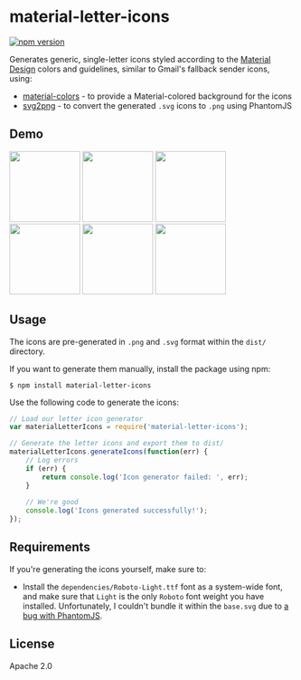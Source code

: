 material-letter-icons
===================
[![npm version](https://badge.fury.io/js/material-letter-icons.svg)](https://badge.fury.io/js/material-letter-icons)

Generates generic, single-letter icons styled according to the [Material Design](https://www.google.com/design/spec/material-design/introduction.html) colors and guidelines, similar to Gmail's fallback sender icons, using:

* [material-colors](https://www.npmjs.com/package/material-colors) - to provide a Material-colored background for the icons
* [svg2png](https://www.npmjs.com/package/svg2png) - to convert the generated `.svg` icons to `.png` using PhantomJS

Demo
---
<img src="https://raw.github.com/eladnava/material-letter-icons/master/dist/png/A.png" width="125" /> <img src="https://raw.github.com/eladnava/material-letter-icons/master/dist/png/H.png" width="125" /> <img src="https://raw.github.com/eladnava/material-letter-icons/master/dist/png/L.png" width="125" /> <img src="https://raw.github.com/eladnava/material-letter-icons/master/dist/png/M.png" width="125" /> <img src="https://raw.github.com/eladnava/material-letter-icons/master/dist/png/R.png" width="125" /> <img src="https://raw.github.com/eladnava/material-letter-icons/master/dist/png/X.png" width="125" />

Usage
---

The icons are pre-generated in `.png` and `.svg` format within the `dist/` directory.


If you want to generate them manually, install the package using npm:
```shell
$ npm install material-letter-icons
```

Use the following code to generate the icons:

```js
// Load our letter icon generator
var materialLetterIcons = require('material-letter-icons');

// Generate the letter icons and export them to dist/
materialLetterIcons.generateIcons(function(err) {
    // Log errors
    if (err) {
        return console.log('Icon generator failed: ', err);
    }
    
    // We're good
    console.log('Icons generated successfully!');
});
```

Requirements
---
If you're generating the icons yourself, make sure to:

* Install the `dependencies/Roboto-Light.ttf` font as a system-wide font, and make sure that `Light` is the only `Roboto` font weight you have installed. Unfortunately, I couldn't bundle it within the `base.svg` due to [a bug with PhantomJS](https://github.com/domenic/svg2png/issues/39).

License
---
Apache 2.0